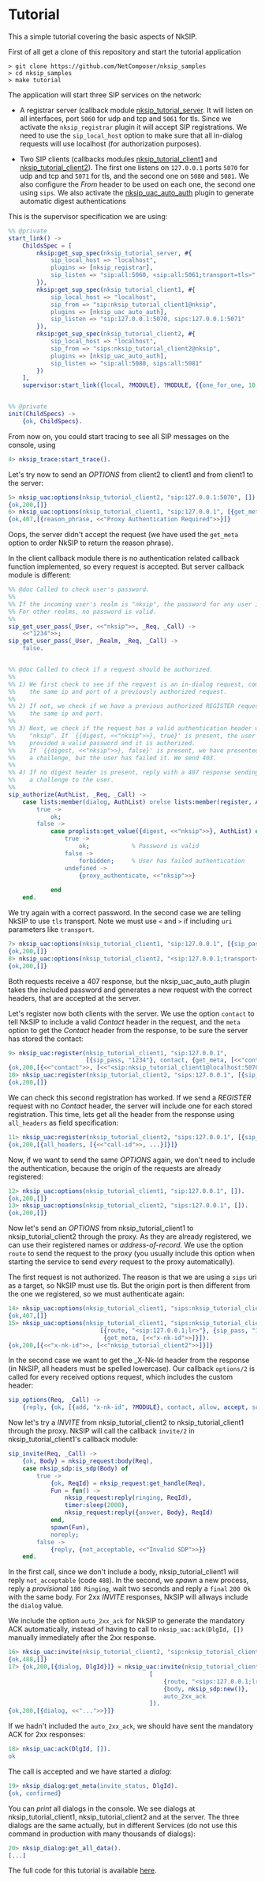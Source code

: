 Tutorial
========

This a simple tutorial covering the basic aspects of NkSIP.


First of all get a clone of this repository and start the tutorial application
```
> git clone https://github.com/NetComposer/nksip_samples
> cd nksip_samples
> make tutorial
```

The application will start three SIP services on the network:
* A registrar server (callback module [nksip_tutorial_server](apps/nksip_tutorial/src/nksip_tutorial_server.erl). It will listen on all interfaces, port `5060` for udp and tcp and `5061` for tls. Since we activate the `nksip_registrar` plugin it will accept SIP registrations. We need to use the `sip_local_host` option to make sure that all in-dialog requests will use localhost (for authorization purposes).

* Two SIP clients (callbacks modules [nksip_tutorial_client1](apps/nksip_tutorial/src/nksip_tutorial_client1.erl) and [nksip_tutorial_client2](apps/nksip_tutorial/src/nksip_tutorial_client2.erl)). The first one listens on `127.0.0.1` ports `5070` for udp and tcp and `5071` for tls, and the second one on `5080` and `5081`. We also configure the _From_ header to be used on each one, the second one using `sips`. We also activate the [nksip_uac_auto_auth](../plugins/auto_auth.md) plugin to generate automatic digest authentications

This is the supervisor specification we are using:


```erlang
%% @private
start_link() ->
    ChildsSpec = [
        nksip:get_sup_spec(nksip_tutorial_server, #{
            sip_local_host => "localhost",
            plugins => [nksip_registrar],
            sip_listen => "sip:all:5060, <sip:all:5061;transport=tls>"
        }),
        nksip:get_sup_spec(nksip_tutorial_client1, #{
            sip_local_host => "localhost",
            sip_from => "sip:nksip_tutorial_client1@nksip",
            plugins => [nksip_uac_auto_auth],
            sip_listen => "sip:127.0.0.1:5070, sips:127.0.0.1:5071"
        }),
        nksip:get_sup_spec(nksip_tutorial_client2, #{
            sip_local_host => "localhost",
            sip_from => "sips:nksip_tutorial_client2@nksip",
            plugins => [nksip_uac_auto_auth],
            sip_listen => "sip:all:5080, sips:all:5081"
        })
    ],
    supervisor:start_link({local, ?MODULE}, ?MODULE, {{one_for_one, 10, 60}, ChildsSpec}).


%% @private
init(ChildSpecs) ->
    {ok, ChildSpecs}.
```

From now on, you could start tracing to see all SIP messages on the console, using 

```erlang
4> nksip_trace:start_trace().
```

Let's try now to send an _OPTIONS_ from client2 to client1 and from client1 to the server:
```erlang
5> nksip_uac:options(nksip_tutorial_client2, "sip:127.0.0.1:5070", []).
{ok,200,[]}
6> nksip_uac:options(nksip_tutorial_client1, "sip:127.0.0.1", [{get_meta,[reason_phrase]}]).
{ok,407,[{reason_phrase, <<"Proxy Authentication Required">>}]}
```

Oops, the server didn't accept the request (we have used the `get_meta` option to order NkSIP to return the reason phrase).

In the client callback module there is no authentication related callback function implemented, so every request is accepted. But server callback module is different:

```erlang
%% @doc Called to check user's password.
%%
%% If the incoming user's realm is "nksip", the password for any user is "1234". 
%% For other realms, no password is valid.
%%
sip_get_user_pass(_User, <<"nksip">>, _Req, _Call) -> 
    <<"1234">>;
sip_get_user_pass(_User, _Realm, _Req, _Call) -> 
    false.


%% @doc Called to check if a request should be authorized.
%%
%% 1) We first check to see if the request is an in-dialog request, coming from 
%%    the same ip and port of a previously authorized request.
%%
%% 2) If not, we check if we have a previous authorized REGISTER request from 
%%    the same ip and port.
%%
%% 3) Next, we check if the request has a valid authentication header with realm 
%%    "nksip". If `{{digest, <<"nksip">>}, true}' is present, the user has 
%%    provided a valid password and it is authorized. 
%%    If `{{digest, <<"nksip">>}, false}' is present, we have presented 
%%    a challenge, but the user has failed it. We send 403.
%%
%% 4) If no digest header is present, reply with a 407 response sending 
%%    a challenge to the user.
%%
sip_authorize(AuthList, _Req, _Call) ->
    case lists:member(dialog, AuthList) orelse lists:member(register, AuthList) of
        true -> 
            ok;
        false ->
            case proplists:get_value({digest, <<"nksip">>}, AuthList) of
                true -> 
                    ok;            % Password is valid
                false -> 
                    forbidden;     % User has failed authentication
                undefined -> 
                    {proxy_authenticate, <<"nksip">>}
                    
            end
    end.
```

We try again with a correct password. In the second case we are telling NkSIP to 
use `tls` transport. Note we must use `<` and `>` if including `uri` parameters like `transport`.
```erlang
7> nksip_uac:options(nksip_tutorial_client1, "sip:127.0.0.1", [{sip_pass, "1234"}]).
{ok,200,[]}
8> nksip_uac:options(nksip_tutorial_client2, "<sip:127.0.0.1;transport=tls>", [{sip_pass, "1234"}]).
{ok,200,[]}
```

Both requests receive a 407 response, but the nksip_uac_auto_auth plugin takes the included password and generates a new request with the correct headers, that are accepted at the server.

Let's register now both clients with the server. We use the option `contact` to tell NkSIP to include a valid _Contact_ header in the request, and the `meta` option to get the _Contact_ header from the response, to be sure the server has stored the contact:

```erlang
9> nksip_uac:register(nksip_tutorial_client1, "sip:127.0.0.1",
                      [{sip_pass, "1234"}, contact, {get_meta, [<<"contact">>]}]).
{ok,200,[{<<"contact">>, [<<"<sip:nksip_tutorial_client1@localhost:5070>...">>]}]}
10> nksip_uac:register(nksip_tutorial_client2, "sips:127.0.0.1", [{sip_pass, "1234"}, contact]).
{ok,200,[]}
```

We can check this second registration has worked. If we send a _REGISTER_ request with no _Contact_ header, the server will include one for each stored registration. This time, lets get all the header from the response using `all_headers` as field specification:

```erlang
11> nksip_uac:register(nksip_tutorial_client2, "sips:127.0.0.1", [{sip_pass, "1234"}, {meta, [all_headers]}]).
{ok,200,[{all_headers, [{<<"call-id">>, ...}]}]}
```

Now, if we want to send the same _OPTIONS_ again, we don't need to include the authentication, because the origin of the requests are already registered:
```erlang
12> nksip_uac:options(nksip_tutorial_client1, "sip:127.0.0.1", []).
{ok,200,[]}
13> nksip_uac:options(nksip_tutorial_client2, "sips:127.0.0.1", []).
{ok,200,[]}
```

Now let's send an _OPTIONS_ from nksip_tutorial_client1 to nksip_tutorial_client2 through the proxy. As they are already registered, we can use their registered names or _address-of-record_. We use the option `route` to send the request to the proxy (you usually include this option when starting the service to send _every_ request to the proxy automatically).

The first request is not authorized. The reason is that we are using a `sips` uri as a target, so NkSIP must use tls. But the origin port is then different from the one we registered, so we must authenticate again:

```erlang
14> nksip_uac:options(nksip_tutorial_client1, "sips:nksip_tutorial_client2@nksip", [{route, "<sip:127.0.0.1;lr>"}]).
{ok,407,[]}
15> nksip_uac:options(nksip_tutorial_client1, "sips:nksip_tutorial_client2@nksip",
                          [{route, "<sip:127.0.0.1;lr>"}, {sip_pass, "1234"},
                           {get_meta, [<<"x-nk-id">>]}]).
{ok,200,[{<<"x-nk-id">>, [<<"nksip_tutorial_client2">>]}]}
```
In the second case we want to get the _X-Nk-Id header from the response (in NkSIP, all headers must be spelled lowercase).
Our callback `options/2` is called for every received options request, which includes the custom header:

```erlang
sip_options(Req, _Call) ->
    {reply, {ok, [{add, "x-nk-id", ?MODULE}, contact, allow, accept, supported]}}.
```

Now let's try a _INVITE_ from nksip_tutorial_client2 to nksip_tutorial_client1 through the proxy. NkSIP will call the callback `invite/2` in nksip_tutorial_client1's callback module:

```erlang
sip_invite(Req, _Call) ->
    {ok, Body} = nksip_request:body(Req),
    case nksip_sdp:is_sdp(Body) of
        true ->
            {ok, ReqId} = nksip_request:get_handle(Req),
            Fun = fun() ->
                nksip_request:reply(ringing, ReqId),
                timer:sleep(2000),
                nksip_request:reply({answer, Body}, ReqId)
            end,
            spawn(Fun),
            noreply;
        false ->
            {reply, {not_acceptable, <<"Invalid SDP">>}}
    end.
```

In the first call, since we don't include a body, nksip_tutorial_client1 will reply `not_acceptable` (code `488`).
In the second, we _spawn_ a new process, reply a _provisional_ `180 Ringing`, wait two seconds and reply a `final` `200 Ok` with the same body. For 2xx _INVITE_ responses, NkSIP will allways include the `dialog` value.

We include the option `auto_2xx_ack` for NkSIP to generate the mandatory ACK automatically, instead of having to call 
to `nksip_uac:ack(DlgId, [])` manually immediately after the 2xx response.

```erlang
16> nksip_uac:invite(nksip_tutorial_client2, "sip:nksip_tutorial_client1@nksip", [{route, "<sips:127.0.0.1;lr>"}]).
{ok,488,[]}
17> {ok,200,[{dialog, DlgId}]} = nksip_uac:invite(nksip_tutorial_client2, "sip:nksip_tutorial_client1@nksip",
                                        [
                                            {route, "<sips:127.0.0.1;lr>"}, 
                                            {body, nksip_sdp:new()},
                                            auto_2xx_ack
                                        ]).
{ok,200,[{dialog, <<"...">>}]}	
```

If we hadn't included the `auto_2xx_ack`, we should have sent the mandatory ACK for 2xx responses:

```erlang
18> nksip_uac:ack(DlgId, []).
ok
```

The call is accepted and we have started a _dialog_:
```erlang
19> nksip_dialog:get_meta(invite_status, DlgId).
{ok, confirmed}
```

You can _print_ all dialogs in the console. We see dialogs at nksip_tutorial_client1, nksip_tutorial_client2 and at the server. The three dialogs are the same actually, but in different Services (do not use this command in production with many thousands of dialogs):
```erlang
20> nksip_dialog:get_all_data().
[...]
```


The full code for this tutorial is available [here](apps/nksip_tutorial/src/nksip_tutorial.erl).



















